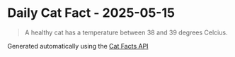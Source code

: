 # Daily Cat Fact - 2025-05-15

> A healthy cat has a temperature between 38 and 39 degrees Celcius.

Generated automatically using the [Cat Facts API](https://catfact.ninja)
